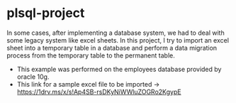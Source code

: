 # plsql-project
In some cases, after implementing a database system, we had to deal with some legacy system like excel sheets. In this project, I try to import an excel sheet into a temporary table in a database and perform a data migration process from the temporary table to the permanent table.

- This example was performed on the employees database provided by oracle 10g.
- This link for a sample excel file to be imported -> https://1drv.ms/x/s!Ap4SB-rsDKyNiWWluZOGRo2KgypE
